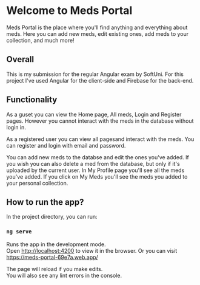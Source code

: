 # Welcome to Meds Portal 
Meds Portal is the place where you'll find anything and everything about meds. Here you can add new meds, edit existing ones, add meds to your collection, and much more!

## Overall
This is my submission for the regular Angular exam by SoftUni.
For this project I've used Angular for the client-side and Firebase for the back-end.

## Functionality
As a guset you can view the Home page, All meds, Login and Register pages. However you cannot interact with the meds in the database without login in.

As a registered user you can view all pagesand interact with the meds.
You can register and login with email and password.

You can add new meds to the databse and edit the ones you've added.
If you wish you can also delete a med from the database, but only if it's uploaded by the current user.
In My Profile page you'll see all the meds you've added. If you click on My Meds you'll see the meds you added to your personal collection.

## How to run the app?

In the project directory, you can run:

### `ng serve`

Runs the app in the development mode.\
Open [http://localhost:4200](http://localhost:4200) to view it in the browser.
Or you can visit https://meds-portal-69e7a.web.app/

The page will reload if you make edits.\
You will also see any lint errors in the console.

